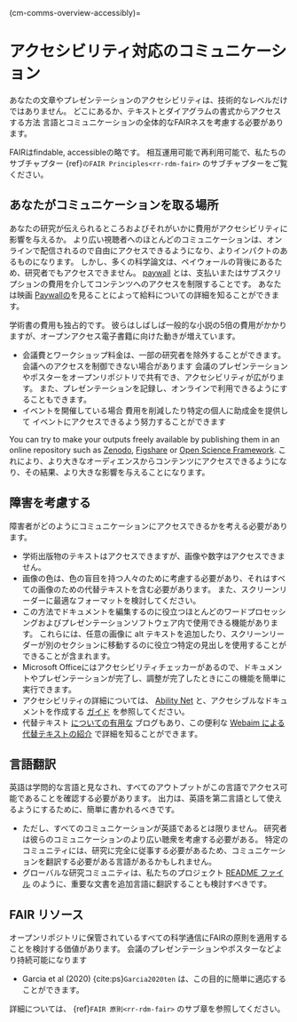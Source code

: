 (cm-comms-overview-accessibly)=
# アクセシビリティ対応のコミュニケーション

あなたの文章やプレゼンテーションのアクセシビリティは、技術的なレベルだけではありません。 どこにあるか、テキストとダイアグラムの書式からアクセスする方法 言語とコミュニケーションの全体的なFAIRネスを考慮する必要があります。

FAIRはfindable, accessibleの略です。 相互運用可能で再利用可能で、私たちのサブチャプター {ref}`のFAIR Principles<rr-rdm-fair>` のサブチャプターをご覧ください。

## あなたがコミュニケーションを取る場所

あなたの研究が伝えられるところおよびそれがいかに費用がアクセシビリティに影響を与えるか。 より広い視聴者へのほとんどのコミュニケーションは、オンラインで配信されるので自由にアクセスできるようになり、よりインパクトのあるものになります。 しかし、多くの科学論文は、ペイウォールの背後にあるため、研究者でもアクセスできません。 [paywall](https://en.wikipedia.org/wiki/Paywall#:~:text=A%20paywall%20is%20a%20method,a%20paid%20subscription%2C%20especially%20news.) とは、支払いまたはサブスクリプションの費用を介してコンテンツへのアクセスを制限することです。 あなたは映画 [Paywallの](https://paywallthemovie.com/)を見ることによって給料についての詳細を知ることができます。

学術書の費用も独占的です。 彼らはしばしば一般的な小説の5倍の費用がかかりますが、オープンアクセス電子書籍に向けた動きが増えています。

* 会議費とワークショップ料金は、一部の研究者を除外することができます。 会議へのアクセスを制御できない場合があります 会議のプレゼンテーションやポスターをオープンリポジトリで共有でき、アクセシビリティが広がります。 また、プレゼンテーションを記録し、オンラインで利用できるようにすることもできます。
* イベントを開催している場合 費用を削減したり特定の個人に助成金を提供して イベントにアクセスできるよう努力することができます

You can try to make your outputs freely available by publishing them in an online repository such as [Zenodo](https://zenodo.org/), [Figshare](https://figshare.com/) or [Open Science Framework](https://osf.io/). これにより、より大きなオーディエンスからコンテンツにアクセスできるようになり、その結果、より大きな影響を与えることになります。

## 障害を考慮する

障害者がどのようにコミュニケーションにアクセスできるかを考える必要があります。

* 学術出版物のテキストはアクセスできますが、画像や数字はアクセスできません。
* 画像の色は、色の盲目を持つ人々のために考慮する必要があり、それはすべての画像のための代替テキストを含む必要があります。 また、スクリーンリーダーに最適なフォーマットを検討してください。
* この方法でドキュメントを編集するのに役立つほとんどのワードプロセッシングおよびプレゼンテーションソフトウェア内で使用できる機能があります。 これらには、任意の画像に alt テキストを追加したり、スクリーンリーダーが別のセクションに移動するのに役立つ特定の見出しを使用することができることが含まれます。
* Microsoft Officeにはアクセシビリティチェッカーがあるので、ドキュメントやプレゼンテーションが完了し、調整が完了したときにこの機能を簡単に実行できます。
* アクセシビリティの詳細については、 [Ability Net](https://abilitynet.org.uk/) と、アクセシブルなドキュメントを作成する [ガイド](https://abilitynet.org.uk/factsheets/creating-accessible-documents-0) を参照してください。
* 代替テキスト [についての有用な](https://abilitynet.org.uk/news-blogs/five-golden-rules-compliant-alt-text) ブログもあり、この便利な [Webaim による代替テキストの紹介](https://webaim.org/techniques/alttext/) で詳細を知ることができます。

## 言語翻訳

英語は学問的な言語と見なされ、すべてのアウトプットがこの言語でアクセス可能であることを確認する必要があります。 出力は、英語を第二言語として使えるようにするために、簡単に書かれるべきです。

* ただし、すべてのコミュニケーションが英語であるとは限りません。 研究者は彼らのコミュニケーションのより広い聴衆を考慮する必要がある。 特定のコミュニティには、研究に完全に従事する必要があるため、コミュニケーションを翻訳する必要がある言語があるかもしれません。
* グローバルな研究コミュニティは、私たちのプロジェクト [README ファイル](https://github.com/alan-turing-institute/the-turing-way/blob/main/README.md) のように、重要な文書を追加言語に翻訳することも検討すべきです。

## FAIR リソース

オープンリポジトリに保管されているすべての科学通信にFAIRの原則を適用することを検討する価値があります。 会議のプレゼンテーションやポスターなどより持続可能になります
* Garcia et al (2020) {cite:ps}`Garcia2020ten` は、この目的に簡単に適応することができます。

詳細については、 {ref}`FAIR 原則<rr-rdm-fair>` のサブ章を参照してください。

